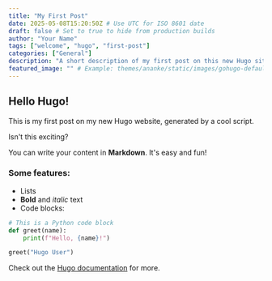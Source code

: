 ```yaml
---
title: "My First Post"
date: 2025-05-08T15:20:50Z # Use UTC for ISO 8601 date
draft: false # Set to true to hide from production builds
author: "Your Name"
tags: ["welcome", "hugo", "first-post"]
categories: ["General"]
description: "A short description of my first post on this new Hugo site."
featured_image: "" # Example: themes/ananke/static/images/gohugo-default-sample-hero-image.jpg (if using Ananke and image exists)
---
```


## Hello Hugo!

This is my first post on my new Hugo website, generated by a cool script.

Isn't this exciting?

You can write your content in **Markdown**. It's easy and fun!

### Some features:
* Lists
* **Bold** and *italic* text
* Code blocks:

```python
# This is a Python code block
def greet(name):
    print(f"Hello, {name}!")

greet("Hugo User")
```

Check out the [Hugo documentation](https://gohugo.io/documentation/) for more.
